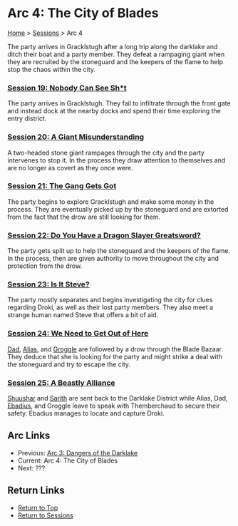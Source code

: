 # Arc 4: The City of Blades

[Home](../../README.md) > [Sessions](../info.md) > Arc 4

The party arrives in Gracklstugh after a long trip along the darklake and
ditch their boat and a party member. They defeat a rampaging giant when they
are recruited by the stoneguard and the keepers of the flame to help stop
the chaos within the city.

### [Session 19: Nobody Can See Sh\*t](session19-2021-05-19.md)
The party arrives in Gracklstugh. They fail to infiltrate through the
front gate and instead dock at the nearby docks and spend their time
exploring the entry district.

### [Session 20: A Giant Misunderstanding](session20-2021-06-09.md)
A two-headed stone giant rampages through the city and the party
intervenes to stop it. In the process they draw attention to themselves
and are no longer as covert as they once were.

### [Session 21: The Gang Gets Got](session21-2021-07-14.md)
The party begins to explore Gracklstugh and make some money in the
process. They are eventually picked up by the stoneguard and are
extorted from the fact that the drow are still looking for them.

### [Session 22: Do You Have a Dragon Slayer Greatsword?](session22-2021-07-28.md)
The party gets split up to help the stoneguard and the keepers of the
flame. In the process, then are given authority to move throughout the
city and protection from the drow.

### [Session 23: Is It Steve?](session23-2022-01-05.md)
The party mostly separates and begins investigating the city for
clues regarding Droki, as well as their lost party members. They also
meet a strange human named Steve that offers a bit of aid.

### [Session 24: We Need to Get Out of Here](session24-2022-02-01.md)
[Dad](../../characters/pcs/dad.md), [Alias](../../characters/pcs/alias.md), and [Groggle](../../characters/pcs/groggle.md) are followed by a drow through the Blade Bazaar.
They deduce that she is looking for the party and might strike a deal
with the stoneguard and try to escape the city.

### [Session 25: A Beastly Alliance](session25-2022-03-02.md)
[Shuushar](../../characters/party/shuushar.md) and [Sarith](../../characters/party/sarith.md)
are sent back to the Darklake District while Alias, Dad, [Ebadius](../../characters/pcs/ebadius.md), and
Groggle leave to speak with Themberchaud to secure their safety.
Ebadius manages to locate and capture Droki.

## Arc Links
* Previous: [Arc 3: Dangers of the Darklake](../arc03/info.md)
* Current: Arc 4: The City of Blades
* Next: ???

## Return Links
* [Return to Top](../../README.md)
* [Return to Sessions](../info.md)
